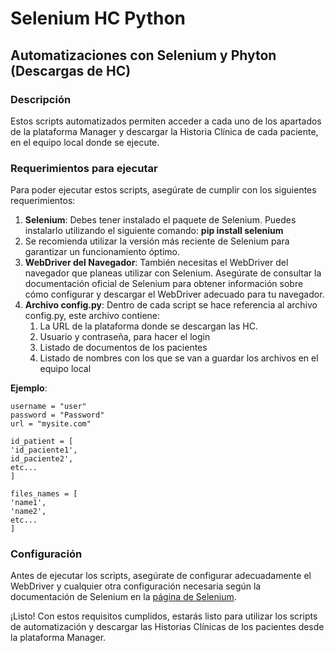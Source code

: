 # Selenium HC Python

## Automatizaciones con Selenium y Phyton (Descargas de HC)

### Descripción
Estos scripts automatizados permiten acceder a cada uno de los apartados de la plataforma Manager y descargar la Historia Clínica de cada paciente, en el equipo local donde se ejecute.

### Requerimientos para ejecutar

Para poder ejecutar estos scripts, asegúrate de cumplir con los siguientes requerimientos:

1. **Selenium**: Debes tener instalado el paquete de Selenium. Puedes instalarlo utilizando el siguiente comando: **pip install selenium**
2. Se recomienda utilizar la versión más reciente de Selenium para garantizar un funcionamiento óptimo.
3. **WebDriver del Navegador**: También necesitas el WebDriver del navegador que planeas utilizar con Selenium. Asegúrate de consultar la documentación oficial de Selenium para obtener información sobre cómo configurar y descargar el WebDriver adecuado para tu navegador.
4. **Archivo config.py**: Dentro de cada script se hace referencia al archivo config.py, este archivo contiene:
	1. La URL de la plataforma donde se descargan las HC.
	2. Usuario y contraseña, para hacer el login
	3. Listado de documentos de los pacientes 
	4. Listado de nombres con los que se van a guardar los archivos en el equipo local           

**Ejemplo**:

```
username = "user"  
password = "Password"  
url = "mysite.com"  
  
id_patient = [  
'id_paciente1',
id_paciente2',
etc...
]  
  
files_names = [  
'name1',
'name2',
etc...   
]
```

### Configuración

Antes de ejecutar los scripts, asegúrate de configurar adecuadamente el WebDriver y cualquier otra configuración necesaria según la documentación de Selenium en la [página de Selenium](https://www.selenium.dev/downloads/).

¡Listo! Con estos requisitos cumplidos, estarás listo para utilizar los scripts de automatización y descargar las Historias Clínicas de los pacientes desde la plataforma Manager.
